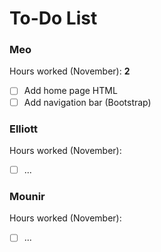 # To-Do List

### Meo
Hours worked (November): **2**
- [ ] Add home page HTML
- [ ] Add navigation bar (Bootstrap)

### Elliott
Hours worked (November):
- [ ] ...

### Mounir
Hours worked (November):
- [ ] ...
